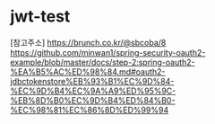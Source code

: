 # jwt-test

[참고주소]
https://brunch.co.kr/@sbcoba/8
https://github.com/minwan1/spring-security-oauth2-example/blob/master/docs/step-2:spring-oauth2-%EA%B5%AC%ED%98%84.md#oauth2-jdbctokenstore%EB%93%B1%EC%9D%84-%EC%9D%B4%EC%9A%A9%ED%95%9C-%EB%8D%B0%EC%9D%B4%ED%84%B0-%EC%98%81%EC%86%8D%ED%99%94

